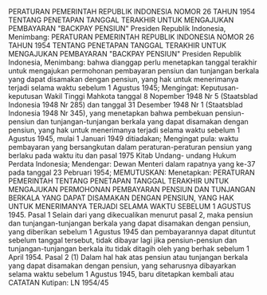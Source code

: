  PERATURAN PEMERINTAH REPUBLIK INDONESIA NOMOR 26 TAHUN 1954 TENTANG PENETAPAN TANGGAL TERAKHIR UNTUK MENGAJUKAN PEMBAYARAN "BACKPAY PENSIUN" Presiden Republik Indonesia, Menimbang: PERATURAN PEMERINTAH REPUBLIK INDONESIA NOMOR 26 TAHUN 1954 TENTANG PENETAPAN TANGGAL TERAKHIR UNTUK MENGAJUKAN PEMBAYARAN "BACKPAY PENSIUN" Presiden Republik Indonesia, Menimbang: bahwa dianggap perlu menetapkan tanggal terakhir untuk mengajukan permohonan pembayaran pensiun dan tunjangan berkala yang dapat disamakan dengan pensiun, yang hak untuk menerimanya terjadi selama waktu sebelum 1 Agustus 1945;
Mengingat:
 Keputusan-keputusan Wakil Tinggi Mahkota tanggal 8 Nopember 1948 Nr 5 (Staatsblad Indonesia 1948 Nr 285) dan tanggal 31 Desember 1948 Nr 1 (Staatsblad Indonesia 1948 Nr 345), yang menetapkan bahwa pembekuan pensiun-pensiun dan tunjangan-tunjangan berkala yang dapat disamakan dengan pensiun, yang hak untuk menerimanya terjadi selama waktu sebelum 1 Agustus 1945, mulai 1 Januari 1949 ditiadakan; Mengingat pula: waktu pembayaran yang bersangkutan dalam peraturan-peraturan pensiun yang berlaku pada waktu itu dan pasal 1975 Kitab Undang- undang Hukum Perdata Indonesia; Mendengar: Dewan Menteri dalam rapatnya yang ke-37 pada tanggal 23 Pebruari 1954;
MEMUTUSKAN:
 Menetapkan: PERATURAN PEMERINTAH TENTANG PENETAPAN TANGGAL TERAKHIR UNTUK MENGAJUKAN PERMOHONAN PEMBAYARAN PENSIUN DAN TUNJANGAN BERKALA YANG DAPAT DISAMAKAN DENGAN PENSIUN, YANG HAK UNTUK MENERIMANYA TERJADI SELAMA WAKTU SEBELUM 1 AGUSTUS 1945. Pasal 1 Selain dari yang dikecualikan menurut pasal 2, maka pensiun dan tunjangan-tunjangan berkala yang dapat disamakan dengan pensiun, yang diberikan sebelum 1 Agustus 1945 dan pembayarannya dapat dituntut sebelum tanggal tersebut, tidak dibayar lagi jika pensiun-pensiun dan tunjangan-tunjangan berkala itu tidak ditagih oleh yang berhak sebelum 1 April 1954. Pasal 2 (1) Dalam hal hak atas pensiun atau tunjangan berkala yang dapat disamakan dengan pensiun, yang seharusnya dibayarkan selama waktu sebelum 1 Agustus 1945, baru ditetapkan kembali atau CATATAN Kutipan: LN 1954/45
